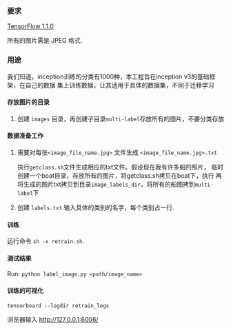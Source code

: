### 要求

[TensorFlow 1.1.0](https://github.com/tensorflow/tensorflow/releases/tag/v1.1.0) 

所有的图片需是 JPEG 格式.

### 用途
我们知道，inception训练的分类有1000种，本工程旨在inception v3的基础框架，在自己的数据
集上训练数据，让其适用于具体的数据集，不同于迁移学习

#### 存放图片的目录
1. 创建 `images` 目录，再创建子目录`multi-label`存放所有的图片，不要分类存放


#### 数据准备工作
1. 需要对每张`<image_file_name.jpg>` 文件生成 `<image_file_name.jpg>.txt`  

   执行`getclass.sh`文件生成相应的txt文件。假设现在我有许多船的照片，
   临时创建一个boat目录，存放所有的图片，将getclass.sh拷贝在boat下，执行
   再将生成的图片txt拷贝到目录`image_labels_dir`，将所有的船图拷到`multi-label`下


2. 创建 `labels.txt` 输入具体的类别的名字，每个类别占一行. 

#### 训练
运行命令 `sh -x retrain.sh`.


#### 测试结果 
Run: `python label_image.py <path/image_name>`

#### 训练的可视化

`tensorboard --logdir retrain_logs`

浏览器输入 http://127.0.0.1:6006/ 


